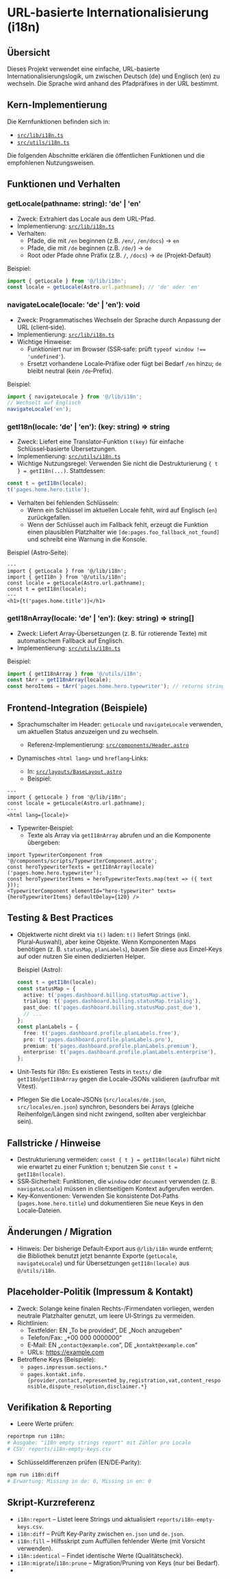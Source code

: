# URL-basierte Internationalisierung (i18n)

## Übersicht

Dieses Projekt verwendet eine einfache, URL-basierte Internationalisierungslogik, um zwischen Deutsch (de) und Englisch (en) zu wechseln. Die Sprache wird anhand des Pfadpräfixes in der URL bestimmt.

## Kern-Implementierung

Die Kernfunktionen befinden sich in:

- [`src/lib/i18n.ts`](src/lib/i18n.ts:12)
- [`src/utils/i18n.ts`](src/utils/i18n.ts:23)

Die folgenden Abschnitte erklären die öffentlichen Funktionen und die empfohlenen Nutzungsweisen.

## Funktionen und Verhalten

### getLocale(pathname: string): 'de' | 'en'

- Zweck: Extrahiert das Locale aus dem URL-Pfad.
- Implementierung: [`src/lib/i18n.ts`](src/lib/i18n.ts:12)
- Verhalten:
  - Pfade, die mit `/en` beginnen (z.B. `/en/`, `/en/docs`) → `en`
  - Pfade, die mit `/de` beginnen (z.B. `/de/`) → `de`
  - Root oder Pfade ohne Präfix (z.B. `/`, `/docs`) → `de` (Projekt‑Default)

Beispiel:

```ts
import { getLocale } from '@/lib/i18n';
const locale = getLocale(Astro.url.pathname); // 'de' oder 'en'
```

### navigateLocale(locale: 'de' | 'en'): void

- Zweck: Programmatisches Wechseln der Sprache durch Anpassung der URL (client‑side).
- Implementierung: [`src/lib/i18n.ts`](src/lib/i18n.ts:40)
- Wichtige Hinweise:
  - Funktioniert nur im Browser (SSR‑safe: prüft `typeof window !== 'undefined'`).
  - Ersetzt vorhandene Locale‑Präfixe oder fügt bei Bedarf `/en` hinzu; `de` bleibt neutral (kein `/de`‑Prefix).

Beispiel:

```ts
import { navigateLocale } from '@/lib/i18n';
// Wechselt auf Englisch
navigateLocale('en');
```

### getI18n(locale: 'de' | 'en'): (key: string) => string

- Zweck: Liefert eine Translator‑Funktion `t(key)` für einfache Schlüssel‑basierte Übersetzungen.
- Implementierung: [`src/utils/i18n.ts`](src/utils/i18n.ts:23)
- Wichtige Nutzungsregel: Verwenden Sie nicht die Destrukturierung `{ t } = getI18n(...)`. Stattdessen:

```ts
const t = getI18n(locale);
t('pages.home.hero.title');
```

- Verhalten bei fehlenden Schlüsseln:
  - Wenn ein Schlüssel im aktuellen Locale fehlt, wird auf Englisch (`en`) zurückgefallen.
  - Wenn der Schlüssel auch im Fallback fehlt, erzeugt die Funktion einen plausiblen Platzhalter wie `[de:pages.foo_fallback_not_found]` und schreibt eine Warnung in die Konsole.

Beispiel (Astro‑Seite):

```astro
--- 
import { getLocale } from '@/lib/i18n';
import { getI18n } from '@/utils/i18n';
const locale = getLocale(Astro.url.pathname);
const t = getI18n(locale);
---
<h1>{t('pages.home.title')}</h1>
```

### getI18nArray(locale: 'de' | 'en'): (key: string) => string[]

- Zweck: Liefert Array‑Übersetzungen (z. B. für rotierende Texte) mit automatischem Fallback auf Englisch.
- Implementierung: [`src/utils/i18n.ts`](src/utils/i18n.ts:74)

Beispiel:

```ts
import { getI18nArray } from '@/utils/i18n';
const tArr = getI18nArray(locale);
const heroItems = tArr('pages.home.hero.typewriter'); // returns string[]
```

## Frontend‑Integration (Beispiele)

- Sprachumschalter im Header: `getLocale` und `navigateLocale` verwenden, um aktuellen Status anzuzeigen und zu wechseln.
  - Referenz‑Implementierung: [`src/components/Header.astro`](src/components/Header.astro:1)

- Dynamisches `<html lang>` und `hreflang`‑Links:
  - In: [`src/layouts/BaseLayout.astro`](src/layouts/BaseLayout.astro:1)
  - Beispiel:

```astro
--- 
import { getLocale } from '@/lib/i18n';
const locale = getLocale(Astro.url.pathname);
---
<html lang={locale}>
```

- Typewriter‑Beispiel:
  - Texte als Array via `getI18nArray` abrufen und an die Komponente übergeben:

```astro
import TypewriterComponent from '@/components/scripts/TypewriterComponent.astro';
const heroTypewriterTexts = getI18nArray(locale)('pages.home.hero.typewriter');
const heroTypewriterItems = heroTypewriterTexts.map(text => ({ text }));
<TypewriterComponent elementId="hero-typewriter" texts={heroTypewriterItems} defaultDelay={120} />
```

## Testing & Best Practices

- Objektwerte nicht direkt via `t()` laden: `t()` liefert Strings (inkl. Plural‑Auswahl), aber keine Objekte. Wenn Komponenten Maps benötigen (z. B. `statusMap`, `planLabels`), bauen Sie diese aus Einzel‑Keys auf oder nutzen Sie einen dedizierten Helper.

  Beispiel (Astro):

  ```ts
  const t = getI18n(locale);
  const statusMap = {
    active: t('pages.dashboard.billing.statusMap.active'),
    trialing: t('pages.dashboard.billing.statusMap.trialing'),
    past_due: t('pages.dashboard.billing.statusMap.past_due'),
    // ...
  };
  const planLabels = {
    free: t('pages.dashboard.profile.planLabels.free'),
    pro: t('pages.dashboard.profile.planLabels.pro'),
    premium: t('pages.dashboard.profile.planLabels.premium'),
    enterprise: t('pages.dashboard.profile.planLabels.enterprise'),
  };
  ```

- Unit‑Tests für i18n: Es existieren Tests in `tests/` die `getI18n`/`getI18nArray` gegen die Locale‑JSONs validieren (aufrufbar mit Vitest).
- Pflegen Sie die Locale‑JSONs (`src/locales/de.json`, `src/locales/en.json`) synchron, besonders bei Arrays (gleiche Reihenfolge/Längen sind nicht zwingend, sollten aber vergleichbar sein).

## Fallstricke / Hinweise

- Destrukturierung vermeiden: `const { t } = getI18n(locale)` führt nicht wie erwartet zu einer Funktion `t`; benutzen Sie `const t = getI18n(locale)`.
- SSR‑Sicherheit: Funktionen, die `window` oder `document` verwenden (z. B. `navigateLocale`) müssen in clientseitigem Kontext aufgerufen werden.
- Key‑Konventionen: Verwenden Sie konsistente Dot‑Paths (`pages.home.hero.title`) und dokumentieren Sie neue Keys in den Locale‑Dateien.

## Änderungen / Migration

- Hinweis: Der bisherige Default‑Export aus `@/lib/i18n` wurde entfernt; die Bibliothek benutzt jetzt benannte Exporte (`getLocale`, `navigateLocale`) und für Übersetzungen `getI18n(locale)` aus `@/utils/i18n`.

## Placeholder‑Politik (Impressum & Kontakt)

- Zweck: Solange keine finalen Rechts-/Firmendaten vorliegen, werden neutrale Platzhalter genutzt, um leere UI‑Strings zu vermeiden.
- Richtlinien:
  - Textfelder: EN „To be provided“, DE „Noch anzugeben“
  - Telefon/Fax: „+00 000 0000000“
  - E‑Mail: EN „`contact@example.com`“, DE „`kontakt@example.com`“
  - URLs: <https://example.com>
- Betroffene Keys (Beispiele):
  - `pages.impressum.sections.*`
  - `pages.kontakt.info.{provider,contact,represented_by,registration,vat,content_responsible,dispute_resolution,disclaimer.*}`

## Verifikation & Reporting

- Leere Werte prüfen:

```bash
reportnpm run i18n:
# Ausgabe: "i18n empty strings report" mit Zähler pro Locale
# CSV: reports/i18n-empty-keys.csv
```

- Schlüsseldifferenzen prüfen (EN/DE‑Parity):

```bash
npm run i18n:diff
# Erwartung: Missing in de: 0, Missing in en: 0
```

## Skript‑Kurzreferenz

- `i18n:report` – Listet leere Strings und aktualisiert `reports/i18n-empty-keys.csv`.
- `i18n:diff` – Prüft Key‑Parity zwischen `en.json` und `de.json`.
- `i18n:fill` – Hilfsskript zum Auffüllen fehlender Werte (mit Vorsicht verwenden).
- `i18n:identical` – Findet identische Werte (Qualitätscheck).
- `i18n:migrate`/`i18n:prune` – Migration/Pruning von Keys (nur bei Bedarf).
-
